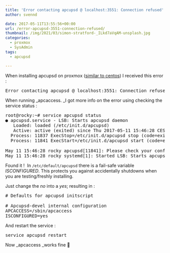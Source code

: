 ```yaml
---
title: 'Error contacting apcupsd @ localhost:3551: Connection refused'
author: svennd

date: 2017-05-11T13:55:56+00:00
url: /error-apcupsd-3551-connection-refused/
thumbnail: /img/2021/03/simon-stratford-_ILkd7aVqAM-unsplash.jpg
categories:
  - proxmox
  - SysAdmin
tags:
  - apcupsd

---
```

When installing apcupsd on proxmox ([similar to centos][1]) I received this error :

<pre>Error contacting apcupsd @ localhost:3551: Connection refused</pre>

When running _apcaccess. _I got more info on the error using checking the service status :

<pre>root@rocky:~# service apcupsd status
● apcupsd.service - LSB: Starts apcupsd daemon
   Loaded: loaded (/etc/init.d/apcupsd)
   Active: active (exited) since Thu 2017-05-11 15:46:28 CEST; 6s ago
  Process: 11837 ExecStop=/etc/init.d/apcupsd stop (code=exited, status=0/SUCCESS)
  Process: 11841 ExecStart=/etc/init.d/apcupsd start (code=exited, status=0/SUCCESS)

May 11 15:46:28 rocky apcupsd[11841]: Please check your configuration ISCONFIGURED in /etc/default/apcupsd
May 11 15:46:28 rocky systemd[1]: Started LSB: Starts apcupsd daemon.
</pre>

Found it !  In <code class="EnlighterJSRAW" data-enlighter-language="null">/etc/default/apcupsd</code> there is a fail-safe variable _ISCONFIGURED_. This protects you against accidentally shutdowns when you are testing/freshly installing.

Just change the _no_ into a _yes_; resulting in :

<pre># Defaults for apcupsd initscript

# Apcupsd-devel internal configuration
APCACCESS=/sbin/apcaccess
ISCONFIGURED=yes</pre>

And restart the service :

<pre>service apcupsd restart</pre>

Now _apcaccess _works fine 🙂

 [1]: https://www.svennd.be/install-apcupsd-on-centos-7/